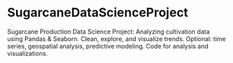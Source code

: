 # SugarcaneDataScienceProject
Sugarcane Production Data Science Project: Analyzing cultivation data using Pandas &amp; Seaborn. Clean, explore, and visualize trends. Optional: time series, geospatial analysis, predictive modeling. Code for analysis and visualizations.

